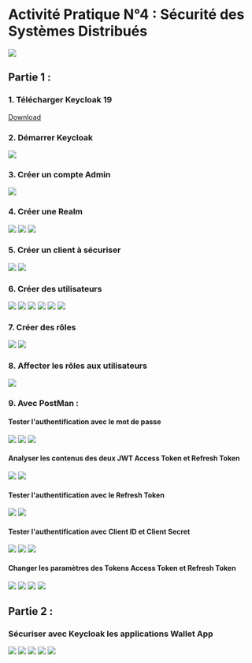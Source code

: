 # Activité Pratique N°4 : Sécurité des Systèmes Distribués

<img src="demo/1.png">

## Partie 1 :

### 1. Télécharger Keycloak 19

<a href="https://www.keycloak.org/downloads" >Download </a>

### 2. Démarrer Keycloak

<img src="demo/2.png">

### 3. Créer un compte Admin

<img src="demo/3.png">

### 4. Créer une Realm

<img src="demo/4.png">
<img src="demo/5.png">
<img src="demo/6.png">

### 5. Créer un client à sécuriser

<img src="demo/7.png">
<img src="demo/8.png">

### 6. Créer des utilisateurs

<img src="demo/9.png">
<img src="demo/10.png">
<img src="demo/11.png">
<img src="demo/12.png">
<img src="demo/13.png">
<img src="demo/14.png">

### 7. Créer des rôles

<img src="demo/15.png">
<img src="demo/16.png">

### 8. Affecter les rôles aux utilisateurs

<img src="demo/17.png">

### 9. Avec PostMan :

#### Tester l'authentification avec le mot de passe

<img src="demo/18.png">
<img src="demo/19.png">
<img src="demo/20.png">

#### Analyser les contenus des deux JWT Access Token et Refresh Token

<img src="demo/21.png">
<img src="demo/22.png">

#### Tester l'authentification avec le Refresh Token

<img src="demo/23.png">
<img src="demo/24.png">

#### Tester l'authentification avec Client ID et Client Secret

<img src="demo/25.png">
<img src="demo/26.png">
<img src="demo/27.png">

#### Changer les paramètres des Tokens Access Token et Refresh Token

<img src="demo/28.png">

<img src="demo/29.png">
<img src="demo/30.png">
<img src="demo/300.png">

## Partie 2 :

### Sécuriser avec Keycloak les applications Wallet App

<img src="demo/31.png">
<img src="demo/33.png">
<img src="demo/33.png">
<img src="demo/34.png">
<img src="demo/35.png">
